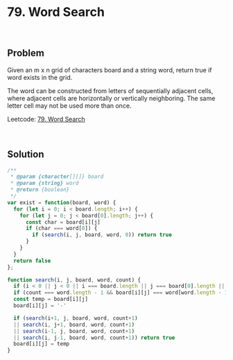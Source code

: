 # 79. Word Search

&nbsp;

## Problem

Given an m x n grid of characters board and a string word, return true if word exists in the grid.

The word can be constructed from letters of sequentially adjacent cells, where adjacent cells are horizontally or vertically neighboring. The same letter cell may not be used more than once.

Leetcode: [79. Word Search](https://leetcode.com/problems/word-search/)

&nbsp;

## Solution

```js
/**
 * @param {character[][]} board
 * @param {string} word
 * @return {boolean}
 */
var exist = function(board, word) {
  for (let i = 0; i < board.length; i++) {
    for (let j = 0; j < board[0].length; j++) {
      const char = board[i][j]
      if (char === word[0]) {
        if (search(i, j, board, word, 0)) return true
      }
    }
  }
  return false
};

function search(i, j, board, word, count) {
  if (i < 0 || j < 0 || i === board.length || j === board[0].length || board[i][j] !== word[count]) return false
  if (count === word.length - 1 && board[i][j] === word[word.length - 1]) return true
  const temp = board[i][j]
  board[i][j] = '-'

  if (search(i+1, j, board, word, count+1)
  || search(i, j+1, board, word, count+1)
  || search(i-1, j, board, word, count+1)
  || search(i, j-1, board, word, count+1)) return true
  board[i][j] = temp
}
```